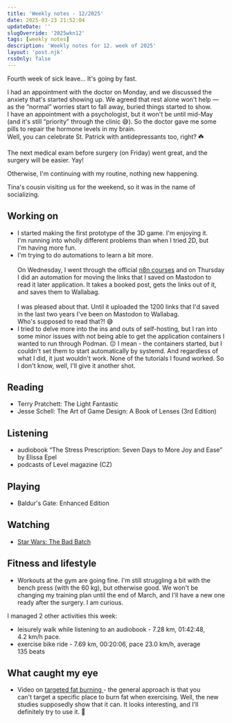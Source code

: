 ```yaml
---
title: 'Weekly notes - 12/2025'
date: 2025-03-23 21:52:04
updateDate: ''
slugOverride: '2025wkn12'
tags: [weekly notes]
description: 'Weekly notes for 12. week of 2025'
layout: 'post.njk'
rssOnly: false
---
```

Fourth week of sick leave… It's going by fast.

I had an appointment with the doctor on Monday, and we discussed the anxiety that's started showing up. We agreed that rest alone won't help — as the “normal” worries start to fall away, buried things started to show. I have an appointment with a psychologist, but it won't be until mid-May (and it's still “priority” through the clinic 😅).  So the doctor gave me some pills to repair the hormone levels in my brain.  
Well, you can celebrate St. Patrick with antidepressants too, right? ☘️

The next medical exam before surgery (on Friday) went great, and the surgery will be easier. Yay!

Otherwise, I'm continuing with my routine, nothing new happening.

Tina's cousin visiting us for the weekend, so it was in the name of socializing.

## Working on

- I started making the first prototype of the 3D game. I'm enjoying it. I'm running into wholly different problems than when I tried 2D, but I'm having more fun. 
- I'm trying to do automations to learn a bit more.<br><br>On Wednesday, I went through the official [n8n courses](https://docs.n8n.io/courses/) and on Thursday I did an automation for moving the links that I saved on Mastodon to read it later application. It takes a booked post, gets the links out of it, and saves them to Wallabag.<br><br>I was pleased about that. Until it uploaded the 1200 links that I'd saved in the last two years I've been on Mastodon to Wallabag. Who's supposed to read that?! 😅
- I tried to delve more into the ins and outs of self-hosting, but I ran into some minor issues with not being able to get the application containers I wanted to run through Podman. 😔 I mean - the containers started, but I couldn't set them to start automatically by systemd. And regardless of what I did, it just wouldn't work. None of the tutorials I found worked. So I don't know, well, I'll give it another shot.

## Reading

- Terry Pratchett: The Light Fantastic
- Jesse Schell: The Art of Game Design: A Book of Lenses (3rd Edition)

## Listening

- audiobook “The Stress Prescription: Seven Days to More Joy and Ease” by Elissa Epel
- podcasts of Level magazine (CZ) 

## Playing

- Baldur's Gate: Enhanced Edition

## Watching

- [Star Wars: The Bad Batch](https://en.wikipedia.org/wiki/Star_Wars:_The_Bad_Batch)

## Fitness and lifestyle

- Workouts at the gym are going fine. I'm still struggling a bit with the bench press (with the 60 kg), but otherwise good. We won't be changing my training plan until the end of March, and I'll have a new one ready after the surgery. I am curious.

I managed 2 other activities this week:
- leisurely walk while listening to an audiobook - 7.28 km, 01:42:48, 4.2 km/h pace.
- exercise bike ride - 7.69 km, 00:20:06, pace 23.0 km/h, average 135 beats 

## What caught my eye

- Video on [targeted fat burning ](https://www.youtube.com/watch?v=0XRKDJdG_rA) - the general approach is that you can't target a specific place to burn fat when exercising. Well, the new studies supposedly show that it can. It looks interesting, and I'll definitely try to use it. 🙂